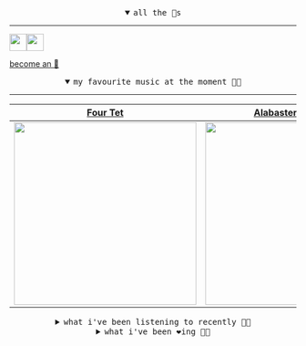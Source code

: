 <details open>

<summary align="center"><samp>all the 🥚s</samp></summary>
<hr />

<a href="https://github.com/pvinis"><img src="https://avatars0.githubusercontent.com/u/100233?s=90&v=4" width="30" height="30" /><a href="https://github.com/bitttttten"><img src="https://avatars2.githubusercontent.com/u/19930241?s=90&u=2aef7cbf4a59d361894145c97676391ec46fea4d&v=4" width="30" height="30" />

<samp><a href="https://github.com/bitttttten/bitttttten/stargazers">become an 🥚</a></samp>

</details>

<details open>

<summary align="center"><samp>my favourite music at the moment 🎵🎶</samp></summary>
<hr />

<!-- toc -->

| [Four Tet](https://open.spotify.com/artist/7Eu1txygG6nJttLHbZdQOh)                                                                                               | [Alabaster DePlume](https://open.spotify.com/artist/3LfKt6bEMIfFIEryeai8Mm)                                                                                      | [Julianna Barwick](https://open.spotify.com/artist/0HWfFWL4vVrbaBQqxVCwCi)                                                                                       | [Phoebe Bridgers](https://open.spotify.com/artist/1r1uxoy19fzMxunt3ONAkG)                                                                                        |
| ---------------------------------------------------------------------------------------------------------------------------------------------------------------- | ---------------------------------------------------------------------------------------------------------------------------------------------------------------- | ---------------------------------------------------------------------------------------------------------------------------------------------------------------- | ---------------------------------------------------------------------------------------------------------------------------------------------------------------- |
| [<img src="https://i.scdn.co/image/f96458025a0640bf1d3c8f764a42ec21d4db1eae" width="320" height="auto">](https://open.spotify.com/artist/7Eu1txygG6nJttLHbZdQOh) | [<img src="https://i.scdn.co/image/8dcd7c992f677beb7e1e6140537a0c6fcf82f57f" width="320" height="auto">](https://open.spotify.com/artist/3LfKt6bEMIfFIEryeai8Mm) | [<img src="https://i.scdn.co/image/832c1d817b3ab1e847d78fe290ab1d7184fc1f70" width="320" height="auto">](https://open.spotify.com/artist/0HWfFWL4vVrbaBQqxVCwCi) | [<img src="https://i.scdn.co/image/1c90d650ee787a51e18e475584b595c9234eac48" width="320" height="auto">](https://open.spotify.com/artist/1r1uxoy19fzMxunt3ONAkG) |

<!-- tocstop -->

</details>

<details>

<summary align="center"><samp>what i've been listening to recently 🎵🎶</samp></summary>
<hr />

<!-- toc -->

| [Deaf Ears, Blind Years<br />Saint Jude](https://open.spotify.com/track/1ZCzMY8odKzp4ehCbUeund)                                                                 | [Hands of Time<br />Kraak & Smaak, Alxndr London](https://open.spotify.com/track/2PiqQHlLKdKaRM8GJ7fcV2)                                                        | [Weather<br />Tycho](https://open.spotify.com/track/72ilmI59vx4VyWKh4ntJph)                                                                                     | [Mama Teaches Sanskrit<br />Four Tet](https://open.spotify.com/track/4BZmUSWrHiop8R8RRH0olL)                                                                    |
| --------------------------------------------------------------------------------------------------------------------------------------------------------------- | --------------------------------------------------------------------------------------------------------------------------------------------------------------- | --------------------------------------------------------------------------------------------------------------------------------------------------------------- | --------------------------------------------------------------------------------------------------------------------------------------------------------------- |
| [<img src="https://i.scdn.co/image/4019c5c8da5849b0cff03479d4eeefaf67949211" width="320" height="auto">](https://open.spotify.com/track/1ZCzMY8odKzp4ehCbUeund) | [<img src="https://i.scdn.co/image/6bb3c6662202415cf2859716d5bb385e21cb4ceb" width="320" height="auto">](https://open.spotify.com/track/2PiqQHlLKdKaRM8GJ7fcV2) | [<img src="https://i.scdn.co/image/460f8dd62e2cfb4df17e05bf97471a596a28eeda" width="320" height="auto">](https://open.spotify.com/track/72ilmI59vx4VyWKh4ntJph) | [<img src="https://i.scdn.co/image/f96458025a0640bf1d3c8f764a42ec21d4db1eae" width="320" height="auto">](https://open.spotify.com/track/4BZmUSWrHiop8R8RRH0olL) |

<!-- tocstop -->

</details>

<details>

<summary align="center"><samp>what i've been ❤️ing 🎵🎶</samp></summary>
<hr />

<!-- toc -->

| [Up All Night<br />SAULT](https://open.spotify.com/album/57EkTny9UjqpLhFzMO4Hdb)                                                                                | [18HUNNA (feat. Dave) - Four T…<br />Headie One](https://open.spotify.com/album/11bwswYds9pLrXY3HAL8Hi)                                                         | [An Intention - Cumulonimbus R…<br />Kaitlyn Aurelia Smith](https://open.spotify.com/album/4rGqASFYWJRaLYmJFoCTy9)                                              | [Diving Platform<br />Nonkeen](https://open.spotify.com/album/5R7DE49oUMpLHuwsE1BrxB)                                                                           |
| --------------------------------------------------------------------------------------------------------------------------------------------------------------- | --------------------------------------------------------------------------------------------------------------------------------------------------------------- | --------------------------------------------------------------------------------------------------------------------------------------------------------------- | --------------------------------------------------------------------------------------------------------------------------------------------------------------- |
| [<img src="https://i.scdn.co/image/ab67616d0000b273f022f99fe759ce4c573bdb0e" width="320" height="auto">](https://open.spotify.com/album/57EkTny9UjqpLhFzMO4Hdb) | [<img src="https://i.scdn.co/image/ab67616d0000b273a67bd1e9cc72f7e8f7635dda" width="320" height="auto">](https://open.spotify.com/album/11bwswYds9pLrXY3HAL8Hi) | [<img src="https://i.scdn.co/image/ab67616d0000b2734a78e0a04285836d30c60b06" width="320" height="auto">](https://open.spotify.com/album/4rGqASFYWJRaLYmJFoCTy9) | [<img src="https://i.scdn.co/image/ab67616d0000b273debecffdd973ee7b45ad713e" width="320" height="auto">](https://open.spotify.com/album/5R7DE49oUMpLHuwsE1BrxB) |

<!-- tocstop -->

</details>
